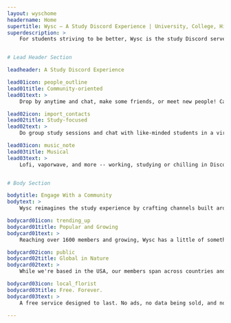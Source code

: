 ```yaml
---
layout: wyschome
headername: Home
supertitle: Wysc – A Study Discord Experience | University, College, High School Students
superdescription: >
    For students striving to be better, Wysc is the study Discord server that delivers a cohesive, global online studying experience as the premier edu-social cafe based Discord server -- whether you're in high school, university, or graduate.


# Lead Header Section

leadheader: A Study Discord Experience

lead01icon: people_outline
lead01title: Community-oriented
lead01text: >
    Drop by anytime and chat, make some friends, or meet new people! Casual and free, we're always open to discussions, voice chats, and memes 😍

lead02icon: import_contacts
lead02title: Study-focused
lead02text: >
    Do group study sessions and chat with like-minded students in a virtual library environment! Find companionship as comrades in school and higher education 📚

lead03icon: music_note
lead03title: Musical
lead03text: >
    Lofi, vaporwave, and more -- working, studying or chilling in Discord has never been easier with fresh music from a curated Lofi music feed and radio 🎧


# Body Section

bodytitle: Engage With a Community
bodytext: >
    Wysc reimagines the study experience by crafting channels built around being productive, without the stressful atmosphere of other study Discord servers

bodycard01icon: trending_up
bodycard01title: Popular and Growing
bodycard01text: >
    Reaching over 1600 members and growing, Wysc has a little of something for everyone. Find your next study buddy in one of the largest online study environments on Discord!

bodycard02icon: public
bodycard02title: Global in Nature
bodycard02text: >
    While we're based in the USA, our members span across countries and continents, from Europe to Australia! Your nationality doesn't matter -- what does is your presence :)

bodycard03icon: local_florist
bodycard03title: Free. Forever.
bodycard03text: >
    A free service designed to last. No ads, no data being sold, and no donations. Our finances are rock-solid and Wysc is powered by open-source technology. <a href="credits">We're in this with you for the long haul.</a>

---
```

